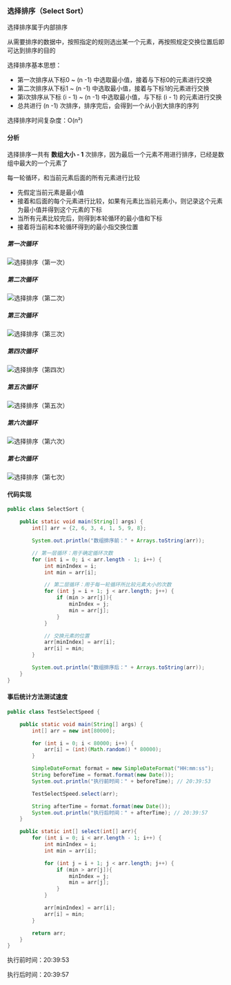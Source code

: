 ### 选择排序（Select Sort）

选择排序属于内部排序

从需要排序的数据中，按照指定的规则选出某一个元素，再按照规定交换位置后即可达到排序的目的

选择排序基本思想：

- 第一次排序从下标0 ~ (n -1) 中选取最小值，接着与下标0的元素进行交换
- 第二次排序从下标1 ~ (n -1) 中选取最小值，接着与下标1的元素进行交换
- 第i次排序从下标 (i - 1) ~ (n -1) 中选取最小值，与下标 (i - 1) 的元素进行交换
- 总共进行 (n -1) 次排序，排序完后，会得到一个从小到大排序的序列

选择排序时间复杂度：O(n²)



#### 分析

选择排序一共有 **数组大小 - 1** 次排序，因为最后一个元素不用进行排序，已经是数组中最大的一个元素了

每一轮循环，和当前元素后面的所有元素进行比较

- 先假定当前元素是最小值
- 接着和后面的每个元素进行比较，如果有元素比当前元素小，则记录这个元素为最小值并得到这个元素的下标
- 当所有元素比较完后，则得到本轮循环的最小值和下标
- 接着将当前和本轮循环得到的最小指交换位置



##### 第一次循环

![选择排序（第一次）](选择排序.assets/选择排序（第一次）.gif)

##### 第二次循环

![选择排序（第二次）](选择排序.assets/选择排序（第二次）.gif)

##### 第三次循环

![选择排序（第三次）](选择排序.assets/选择排序（第三次）.gif)

##### 第四次循环

![选择排序（第四次）](选择排序.assets/选择排序（第四次）.gif)

##### 第五次循环

![选择排序（第五次）](选择排序.assets/选择排序（第五次）.gif)

##### 第六次循环

![选择排序（第六次）](选择排序.assets/选择排序（第六次）.gif)

##### 第七次循环

![选择排序（第七次）](选择排序.assets/选择排序（第七次）.gif)

#### 代码实现

```java
public class SelectSort {

    public static void main(String[] args) {
        int[] arr = {2, 6, 3, 4, 1, 5, 9, 8};

        System.out.println("数组排序前：" + Arrays.toString(arr));

        // 第一层循环：用于确定循环次数
        for (int i = 0; i < arr.length - 1; i++) {
            int minIndex = i;
            int min = arr[i];

            // 第二层循环：用于每一轮循环所比较元素大小的次数
            for (int j = i + 1; j < arr.length; j++) {
                if (min > arr[j]){
                    minIndex = j;
                    min = arr[j];
                }
            }

            // 交换元素的位置
            arr[minIndex] = arr[i];
            arr[i] = min;
        }

        System.out.println("数组排序后：" + Arrays.toString(arr));
    }
}
```



#### 事后统计方法测试速度

```java
public class TestSelectSpeed {

    public static void main(String[] args) {
        int[] arr = new int[80000];

        for (int i = 0; i < 80000; i++) {
            arr[i] = (int)(Math.random() * 80000);
        }

        SimpleDateFormat format = new SimpleDateFormat("HH:mm:ss");
        String beforeTime = format.format(new Date());
        System.out.println("执行前时间：" + beforeTime); // 20:39:53

        TestSelectSpeed.select(arr);

        String afterTime = format.format(new Date());
        System.out.println("执行后时间：" + afterTime); // 20:39:57
    }

    public static int[] select(int[] arr){
        for (int i = 0; i < arr.length - 1; i++) {
            int minIndex = i;
            int min = arr[i];

            for (int j = i + 1; j < arr.length; j++) {
                if (min > arr[j]){
                    minIndex = j;
                    min = arr[j];
                }
            }

            arr[minIndex] = arr[i];
            arr[i] = min;
        }

        return arr;
    }
}
```

执行前时间：20:39:53

执行后时间：20:39:57
